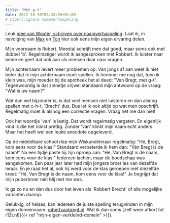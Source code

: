 ```yaml
---
title: "Met g-t"
date: 2022-10-30T08:33:50+01:00
# cspell:ignore naamverhaspeling
---
```


Leuk [idee van Wouter, schrijven over naamverhaspeling](https://brainbaking.com/post/2022/10/name-pronunciation-and-spelling-mistakes/). Laat ik, in navolging van [Max](https://doenietzomoeilijk.nl/archief/over-het-verhaspelen-van-namen) en [Ton](https://www.zylstra.org/blog/2022/10/mister-anton/) hier ook eens mijn eigen ervaring delen.

Mijn voornaam is Robert. Meestal schrijft men dat goed, maar soms ook met dubbel 'b'. Regelmatiger wordt ik aangesproken met Robbert. Ik luister naar beide en geef dat ook aan als mensen daar naar vragen.

Mijn achternaam levert meer problemen op. Van jongs af aan weet ik niet beter dat ik mijn achternaam moet spellen. Ik herinner me nog dat, toen ik klein was, mijn moeder bij de apotheek het al deed: "Van Bregt, met g-t". Tegenwoordig is dat zinnetje vrijwel standaard mijn antwoord op de vraag: "Wat is uw naam?"

Wat dan wel bijzonder is, is dat veel mensen niet luisteren en dan alsnog spellen met c-h-t, 'Brecht' dus. Dus let ik ook altijd op wat men opschrijft. Regelmatig moet ik alsnog een correctie vragen. Vraag het me dan niet!

Ook het woordje 'van' is lastig. Dat wordt regelmatig vergeten. En eigenlijk vind ik die het minst prettig. Zonder 'van' klinkt mijn naam echt anders. Maar het heeft wel een leuke anecdote opgeleverd.

Op de middelbare school riep mijn Wiskundeleraar regelmatig: "Hé, Bregt, kom eens voor de klas!" Standaard verbeterde ik hem dan: "Ván Bregt is de naam!" Na een tijdje paste hij zijn oproep aan: "Hé, Van Bregt is de naam, kom eens voor de klas!" Iedereen lachen, maar de boodschap was aangekomen. Een paar jaar later had mijn jongere broer les van dezelfde leraar. En je raad het al, ook hij werd voor de klas geroepen met diezelfde kreet: "Hé, Van Bregt is de naam, kom eens voor de klas!" Je begrijpt dat mijn puberbroer niet blij met me was.

Ik ga zo nu en dan dus door het leven als 'Robbert Brecht' of alle mogelijke varianten daarop.

Gelukkig, of helaas, kan iedereen de juiste spelling terugvinden in mijn eigen domeinnaam: [robertvanbregt.nl](https://robertvanbregt.nl/). Wat ik dan soms [zelf weer afkort tot r12t.nl]({{< ref "mijn-eigen-verkleind-domein" >}}).
